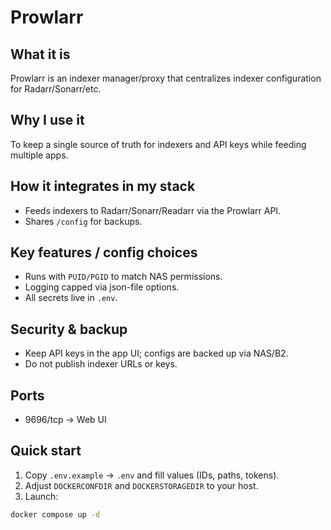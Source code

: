 # Prowlarr

## What it is
Prowlarr is an indexer manager/proxy that centralizes indexer configuration for Radarr/Sonarr/etc.

## Why I use it
To keep a single source of truth for indexers and API keys while feeding multiple apps.

## How it integrates in my stack
- Feeds indexers to Radarr/Sonarr/Readarr via the Prowlarr API.
- Shares `/config` for backups.

## Key features / config choices
- Runs with `PUID/PGID` to match NAS permissions.
- Logging capped via json-file options.
- All secrets live in `.env`.

## Security & backup
- Keep API keys in the app UI; configs are backed up via NAS/B2.
- Do not publish indexer URLs or keys.

## Ports
- 9696/tcp → Web UI

## Quick start
1. Copy `.env.example` → `.env` and fill values (IDs, paths, tokens).
2. Adjust `DOCKERCONFDIR` and `DOCKERSTORAGEDIR` to your host.
3. Launch:
```bash
docker compose up -d
```
